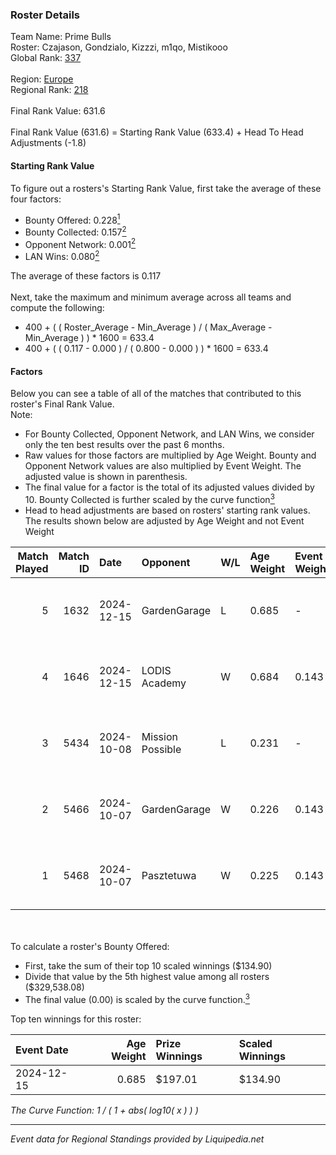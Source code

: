 ### Roster Details<br />
Team Name: Prime Bulls<br />
Roster: Czajason, Gondzialo, Kizzzi, m1qo, Mistikooo<br />
Global Rank: [337](../standings_global.md)<br />
<br />
Region: [Europe]( ../standings_europe.md)<br />
Regional Rank: [218]( ../standings_europe.md)<br />
<br />
Final Rank Value:  631.6<br />
<br />
Final Rank Value (631.6) = Starting Rank Value (633.4) + Head To Head Adjustments (-1.8)<br />

#### Starting Rank Value<br />
To figure out a rosters's Starting Rank Value, first take the average of these four factors:<br />
- Bounty Offered: 0.228[<sup>1</sup>](#table2)
- Bounty Collected: 0.157[<sup>2</sup>](#table1)
- Opponent Network: 0.001[<sup>2</sup>](#table1)
- LAN Wins: 0.080[<sup>2</sup>](#table1)

The average of these factors is 0.117<br />
<br />
Next, take the maximum and minimum average across all teams and compute the following:<br />
- 400 + ( ( Roster_Average - Min_Average ) / ( Max_Average - Min_Average ) ) * 1600 = 633.4
- 400 + ( ( 0.117 - 0.000 ) / ( 0.800 - 0.000 ) ) * 1600 = 633.4


#### Factors<br />
Below you can see a table of all of the matches that contributed to this roster's Final Rank Value.<br />
Note:<br />

- For Bounty Collected, Opponent Network, and LAN Wins, we consider only the ten best results over the past 6 months.
- Raw values for those factors are multiplied by Age Weight. Bounty and Opponent Network values are also multiplied by Event Weight. The adjusted value is shown in parenthesis.
- The final value for a factor is the total of its adjusted values divided by 10. Bounty Collected is further scaled by the curve function[<sup>3</sup>](#curveFunction)
- Head to head adjustments are based on rosters' starting rank values. The results shown below are adjusted by Age Weight and not Event Weight
<span id="table1"></span><br />


| Match Played | Match ID | Date       | Opponent         | W/L | Age Weight | Event Weight | Bounty Collected | Opponent Network | LAN Wins  | H2H Adj. | Roster                                       |
| -: | -: | :- | :- | :- | :- | :- | :- | :- | :- | -: | :- |
|            5 |     1632 | 2024-12-15 | GardenGarage     | L   | 0.685      | -            | -                | -                | -         |    -7.79 | Czajason, Gondzialo, Kizzzi, m1qo, Mistikooo |
|            4 |     1646 | 2024-12-15 | LODIS Academy    | W   | 0.684      | 0.143        | 0.000 (0.000)    | 0.000 (0.000)    | 1 (0.684) |     4.49 | Czajason, Gondzialo, Kizzzi, m1qo, Mistikooo |
|            3 |     5434 | 2024-10-08 | Mission Possible | L   | 0.231      | -            | -                | -                | -         |    -4.63 | Czajason, Gondzialo, Kizzzi, m1qo, Mistikooo |
|            2 |     5466 | 2024-10-07 | GardenGarage     | W   | 0.226      | 0.143        | 0.001 (0.000)    | 0.408 (0.013)    | 0 (0.000) |     4.64 | Czajason, Gondzialo, Kizzzi, m1qo, Mistikooo |
|            1 |     5468 | 2024-10-07 | Pasztetuwa       | W   | 0.225      | 0.143        | 0.000 (0.000)    | 0.000 (0.000)    | 0 (0.000) |     1.51 | Czajason, Gondzialo, Kizzzi, m1qo, Mistikooo |

<br />
<span id="table2"></span><br />
To calculate a roster's Bounty Offered:<br />

- First, take the sum of their top 10 scaled winnings ($134.90)
- Divide that value by the 5th highest value among all rosters ($329,538.08)
- The final value (0.00) is scaled by the curve function.[<sup>3</sup>](#curveFunction)

Top ten winnings for this roster:<br />

| Event Date | Age Weight | Prize Winnings | Scaled Winnings |
| :- | -: | :- | :- |
| 2024-12-15 |      0.685 | $197.01        | $134.90         |


<span id="curveFunction"></span>_The Curve Function: 1 / ( 1 + abs( log10( x ) ) )_<br />

---
_Event data for Regional Standings provided by Liquipedia.net_<br />

